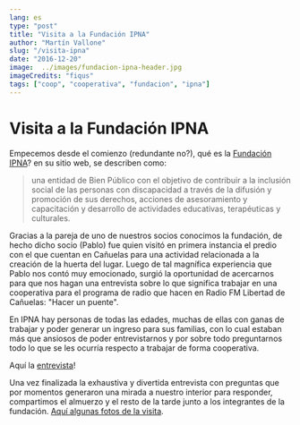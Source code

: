 ```yaml
---
lang: es
type: "post"
title: "Visita a la Fundación IPNA"
author: "Martín Vallone"
slug: "/visita-ipna"
date: "2016-12-20"
image:  ../images/fundacion-ipna-header.jpg
imageCredits: "fiqus"
tags: ["coop", "cooperativa", "fundacion", "ipna"]
---
```


# Visita a la Fundación IPNA

Empecemos desde el comienzo (redundante no?), qué es la [Fundación IPNA](http://www.fundacionipna.org.ar/)? en su sitio web, se describen como:

> una entidad de Bien Público con el objetivo de contribuir a la inclusión social de las personas con discapacidad a través de la difusión y promoción de sus derechos, acciones de asesoramiento y capacitación y desarrollo de actividades educativas, terapéuticas y culturales.

Gracias a la pareja de uno de nuestros socios conocimos la fundación, de hecho dicho socio (Pablo) fue quien visitó en primera instancia el predio con el que cuentan en Cañuelas para una actividad relacionada a la creación de la huerta del lugar. Luego de tal magnífica experiencia que Pablo nos contó muy emocionado, surgió la oportunidad de acercarnos para que nos hagan una entrevista sobre lo que significa trabajar en una cooperativa para el programa de radio que hacen en Radio FM Libertad de Cañuelas: "Hacer un puente".

En IPNA hay personas de todas las edades, muchas de ellas con ganas de trabajar y poder generar un ingreso para sus familias, con lo cual estaban más que ansiosos de poder entrevistarnos y por sobre todo preguntarnos todo lo que se les ocurría respecto a trabajar de forma cooperativa.

Aquí la [entrevista](https://soundcloud.com/user-321811596/entrevista-de-ipna-a-fiqus)!

Una vez finalizada la exhaustiva y divertida entrevista con preguntas que por momentos generaron una mirada a nuestro interior para responder, compartimos el almuerzo y el resto de la tarde junto a los integrantes de la fundación. [Aquí algunas fotos de la visita](https://www.facebook.com/fundacion.ipna/posts/1232468280125529).


